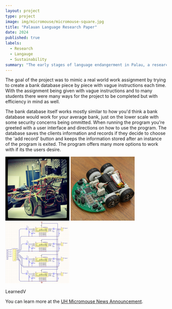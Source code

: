 ```yaml
---
layout: project
type: project
image: img/micromouse/micromouse-square.jpg
title: "Palauan Language Research Paper"
date: 2024
published: true
labels:
  - Research
  - Langauge
  - Sustainability
summary: "The early stages of language endangerment in Palau, a research paper for LING 150C"
---
```


The goal of the project was to mimic a real world work assignment by trying to create a bank database piece by piece with vague instructions each time. With the assignment being given with vague instructions and to many students there were many ways for the project to be completed but with efficiency in mind as well.

The bank database itself works mostly similar to how you'd think a bank database would work for your average bank, just on the lower scale with some security concerns being ommitted. When running the program you're greeted with a user interface and directions on how to use the program. The database saves the clients information and records if they decide to choose the 'add record' button and keeps the information stored after an instance of the program is exited. The program offers many more options to work with if its the users desire.


<div class="text-center p-4">
  <img width="200px" src="../img/micromouse/micromouse-robot.png" class="img-thumbnail" >
  <img width="200px" src="../img/micromouse/micromouse-robot-2.jpg" class="img-thumbnail" >
  <img width="200px" src="../img/micromouse/micromouse-circuit.png" class="img-thumbnail" >
</div>

LearnedV



You can learn more at the [UH Micromouse News Announcement](https://manoa.hawaii.edu/news/article.php?aId=2857).
